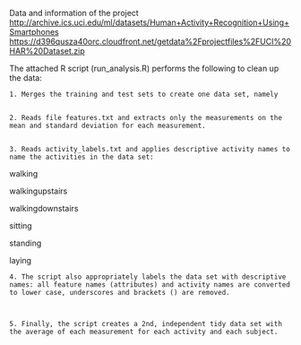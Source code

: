 Data and information of the project 
http://archive.ics.uci.edu/ml/datasets/Human+Activity+Recognition+Using+Smartphones
https://d396qusza40orc.cloudfront.net/getdata%2Fprojectfiles%2FUCI%20HAR%20Dataset.zip


The attached R script (run_analysis.R) performs the following to clean up the data:

    1. Merges the training and test sets to create one data set, namely


    2. Reads file features.txt and extracts only the measurements on the mean and standard deviation for each measurement.


    3. Reads activity_labels.txt and applies descriptive activity names to name the activities in the data set:

walking

walkingupstairs

walkingdownstairs

sitting

standing

laying

    4. The script also appropriately labels the data set with descriptive names: all feature names (attributes) and activity names are converted to lower case, underscores and brackets () are removed.



    5. Finally, the script creates a 2nd, independent tidy data set with the average of each measurement for each activity and each subject.

